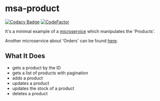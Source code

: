 # msa-product

[![Codacy Badge](https://app.codacy.com/project/badge/Grade/79613340e37c4b329b696540bae8835f)](https://app.codacy.com/gh/Attacktive/msa-product/dashboard?utm_source=gh&utm_medium=referral&utm_content=&utm_campaign=Badge_grade)
[![CodeFactor](https://www.codefactor.io/repository/github/attacktive/msa-product/badge)](https://www.codefactor.io/repository/github/attacktive/msa-product)

It's a minimal example of a [microservice](https://en.wikipedia.org/wiki/Microservices) which manipulates the 'Products'.

Another microservice about 'Orders' can be found [here](https://github.com/Attacktive/msa-order).

## What It Does

- gets a product by the ID
- gets a list of products with pagination
- adds a product
- updates a product
- updates the stock of a product
- deletes a product
